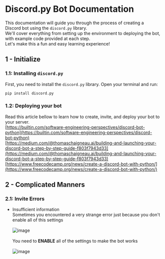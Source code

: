 # Discord.py Bot Documentation

This documentation will guide you through the process of creating a Discord bot using the `discord.py` library. <br>
We'll cover everything from setting up the environment to deploying the bot, with example code provided at each step. <br>
Let's make this a fun and easy learning experience! <br>


## 1 - Initialize
### 1.1: Installing `discord.py`
First, you need to install the `discord.py` library. Open your terminal and run:
```bash
pip install discord.py
```
### 1.2: Deploying your bot
Read this article bellow to learn how to create, invite, and deploy
your bot to your server. <br>
[https://builtin.com/software-engineering-perspectives/discord-bot-python](https://builtin.com/software-engineering-perspectives/discord-bot-python)<br>
[https://medium.com/@thomaschaigneau.ai/building-and-launching-your-discord-bot-a-step-by-step-guide-f803f7943d33](https://medium.com/@thomaschaigneau.ai/building-and-launching-your-discord-bot-a-step-by-step-guide-f803f7943d33)<br>
[https://www.freecodecamp.org/news/create-a-discord-bot-with-python/](https://www.freecodecamp.org/news/create-a-discord-bot-with-python/)

## 2 - Complicated Manners
### 2.1: Invite Errors
- Insufficient information <br>
  Sometimes you encountered a very strange error just because you don't enable all of this settings<br><br>
  ![image](https://github.com/user-attachments/assets/acf408fa-876b-489e-b1fa-2121a35de3d0)<br><br>
  You need to **ENABLE** all of the settings to make the bot works<br><br>
  ![image](https://github.com/user-attachments/assets/48fc5555-12b1-48b0-8026-c161db6da5fa)

